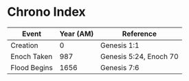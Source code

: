 # Chrono Index

| Event | Year (AM) | Reference |
|-------|-----------|-----------|
| Creation | 0 | Genesis 1:1 |
| Enoch Taken | 987 | Genesis 5:24, Enoch 70 |
| Flood Begins | 1656 | Genesis 7:6 |